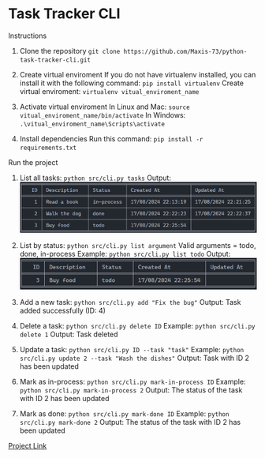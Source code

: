 # Task Tracker CLI

Instructions
1. Clone the repository
`git clone https://github.com/Maxis-73/python-task-tracker-cli.git`

2. Create virtual enviroment
If you do not have virtualenv installed, you can install it with the following command: `pip install virtualenv`
Create virtual enviroment: `virtualenv vitual_enviroment_name`

3. Activate virtual enviroment
In Linux and Mac: `source vitual_enviroment_name/bin/activate`
In Windows: `.\vitual_enviroment_name\Scripts\activate`

4. Install dependencies
Run this command: `pip install -r requirements.txt`

Run the project
1. List all tasks: `python src/cli.py tasks`
Output:
![alt text](image.png)

2. List by status: `python src/cli.py list argument`
Valid arguments = todo, done, in-process
Example: `python src/cli.py list todo`
Output:
![alt text](image-1.png)

3. Add a new task: `python src/cli.py add "Fix the bug"`
Output: Task added successfully (ID: 4)

4. Delete a task: `python src/cli.py delete ID`
Example: `python src/cli.py delete 1`
Output: Task deleted

5. Update a task: `python src/cli.py ID --task "task"`
Example: `python src/cli.py update 2 --task "Wash the dishes"`
Output: Task with ID 2 has been updated

6. Mark as in-process: `python src/cli.py mark-in-process ID`
Example: `python src/cli.py mark-in-process 2`
Output: The status of the task with ID 2 has been updated

6. Mark as done: `python src/cli.py mark-done ID`
Example: `python src/cli.py mark-done 2`
Output: The status of the task with ID 2 has been updated

[Project Link](https://roadmap.sh/projects/task-tracker)